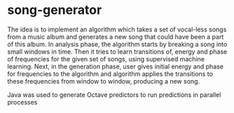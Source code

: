 song-generator
==============

The idea is to implement an algorithm which takes a set of vocal-less songs from a music album and generates a new song that could have been a part of this album. In analysis phase, the algorithm starts by breaking a song into small windows in time. Then it tries to learn transitions of, energy and phase of frequencies for the given set of songs, using supervised machine learning. Next, in the generation phase, user gives initial energy and phase for frequencies to the algorithm and algorithm applies the transitions to these frequencies from window to window, producing a new song.

Java was used to generate Octave predictors to run predictions in parallel processes